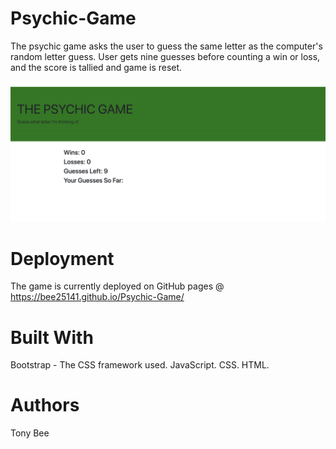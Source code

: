 # Psychic-Game
The psychic game asks the user to guess the same letter as the computer's random letter guess. User gets nine guesses before counting a win or loss, and the score is tallied and game is reset.

![Psychic Game](assets/images/psychic_game.png)

# Deployment
The game is currently deployed on GitHub pages @ https://bee25141.github.io/Psychic-Game/

# Built With
Bootstrap - The CSS framework used.
JavaScript.
CSS.
HTML.

# Authors
Tony Bee